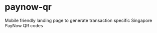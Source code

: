 # paynow-qr
Mobile friendly landing page to generate transaction specific Singapore PayNow QR codes
